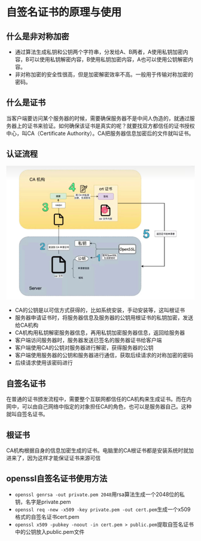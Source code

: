 # 自签名证书的原理与使用

## 什么是非对称加密

* 通过算法生成私钥和公钥两个字符串，分发给A、B两者，A使用私钥加密内容，B可以使用私钥解密内容，B使用私钥加密内容，A也可以使用公钥解密内容。
* 非对称加密的安全性很高，但是加密解密效率不高。一般用于传输对称加密的密码。

## 什么是证书

当客户端要访问某个服务器的时候，需要确保服务器不是中间人伪造的，就通过服务器上的证书来验证。如何确保该证书是真实的呢？就要找双方都信任的证书授权中心，叫CA（Certificate Authority）。CA把服务器信息加密后的文件就叫证书。

## 认证流程

![](./images/ca.jpg)
* CA的公钥是以可信方式获得的，比如系统安装，手动安装等，这叫根证书
* 服务器申请证书时，将服务器信息及服务器的公钥用根证书的私钥加密，发送给CA机构
* CA机构用私钥解密服务器信息，再用私钥加密服务器信息，返回给服务器
* 客户端访问服务器时，服务器发送已签名的服务器证书给客户端
* 客户端使用CA的公钥对服务器进行解密，获得服务器的公钥
* 客户端使用服务器的公钥和服务器进行通信，获取后续请求的对称加密的密码
* 后续请求使用该密码进行

## 自签名证书

在普通的证书颁发流程中，需要整个互联网都信任的CA机构来生成证书。而在内网中，可以由自己网络中指定的对象担任CA的角色，也可以是服务器自己。这种就叫自签名证书。

## 根证书

CA机构根据自身的信息加密生成的证书。电脑里的CA根证书都是安装系统时就加进来了，因为这样才能保证证书来源可信

## openssl自签名证书使用方法

* `openssl genrsa -out private.pem 2048`用rsa算法生成一个2048位的私钥，名字是private.pem
* `openssl req -new -x509 -key private.pem -out cert.pem`生成一个x509格式的自签名证书cert.pem
* `openssl x509 -pubkey -noout -in cert.pem > public.pem`提取自签名证书中的公钥放入public.pem文件